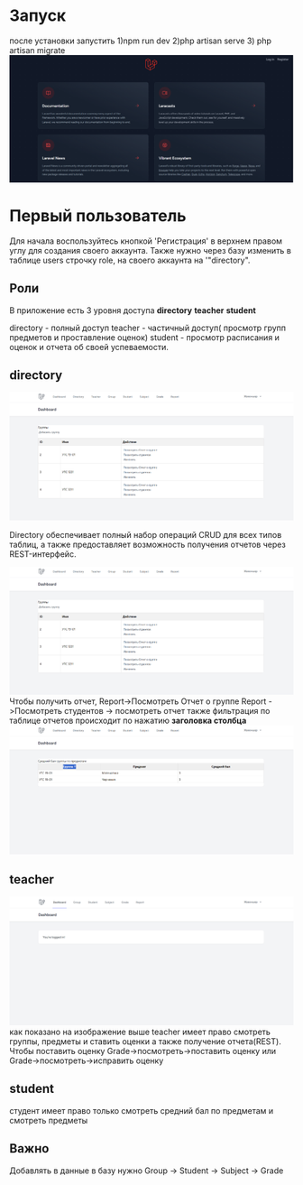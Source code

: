 # Запуск

после установки запустить
1)npm run dev
2)php artisan serve
3) php artisan migrate
![enter image description here](https://raw.githubusercontent.com/MIXA8/foto/main/1.png)
# Первый пользователь

Для начала воспользуйтесь кнопкой 'Регистрация' в верхнем правом углу для создания своего аккаунта. Также нужно через базу изменить в таблице users строчку role, на своего аккаунта на '"directory".

## Роли

В приложение есть 3 уровня доступа
**directory**
**teacher**
**student**

directory - полный доступ
teacher - частичный доступ( просмотр групп предметов и проставление оценок)
student - просмотр расписания и оценок и отчета об своей успеваемости.

## directory
![enter image description here](https://raw.githubusercontent.com/MIXA8/foto/main/image.png)

Directory обеспечивает полный набор операций CRUD для всех типов таблиц, а также предоставляет возможность получения отчетов через REST-интерфейс.

![enter image description here](https://raw.githubusercontent.com/MIXA8/foto/main/21.png)
Чтобы получить отчет, Report->Посмотреть Отчет о группе
Report ->Посмотреть студентов ->  посмотреть отчет
также фильтрация по таблице отчетов происходит по нажатию **заголовка столбца**
![enter image description here](https://raw.githubusercontent.com/MIXA8/foto/main/333.png)

## teacher
![enter image description here](https://raw.githubusercontent.com/MIXA8/foto/main/3.png)
как показано на изображение выше teacher имеет право смотреть группы, предметы и ставить оценки а также получение отчета(REST).
Чтобы поставить оценку
Grade->посмотреть->поставить оценку или Grade->посмотреть->исправить оценку


## student

студент имеет право только смотреть средний бал по предметам и смотреть предметы

## Важно

Добавлять в данные в базу нужно Group -> Student -> Subject -> Grade 

